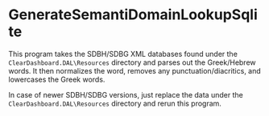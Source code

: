 # GenerateSemantiDomainLookupSqlite
This program takes the SDBH/SDBG XML databases found under the 
`ClearDashboard.DAL\Resources` directory and parses out the 
Greek/Hebrew words.  It then normalizes the word, removes any 
punctuation/diacritics, and lowercases the Greek words.

In case of newer SDBH/SDBG versions, just replace the data 
under the `ClearDashboard.DAL\Resources` directory and 
rerun this program.
